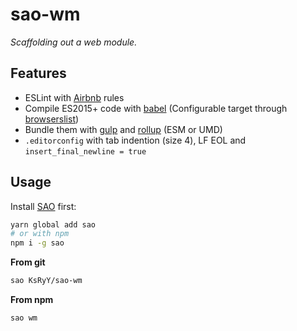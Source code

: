# sao-wm

*Scaffolding out a web module.*

## Features
* ESLint with [Airbnb](https://github.com/airbnb/javascript) rules
* Compile ES2015+ code with [babel](https://github.com/babel/babel) (Configurable target through [browserslist](https://github.com/browserslist/browserslist))
* Bundle them with [gulp](https://github.com/gulpjs/gulp) and [rollup](https://github.com/rollup/rollup) (ESM or UMD)
* `.editorconfig` with tab indention (size 4), LF EOL and `insert_final_newline = true`

## Usage

Install [SAO](https://github.com/saojs/sao) first:
``` bash
yarn global add sao
# or with npm
npm i -g sao
```

**From git**
``` bash
sao KsRyY/sao-wm
```

**From npm**
``` bash
sao wm
```
